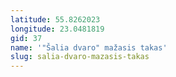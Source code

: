 ```yaml
---
latitude: 55.8262023
longitude: 23.0481819
gid: 37
name: '"Šalia dvaro" mažasis takas'
slug: salia-dvaro-mazasis-takas
---
```


